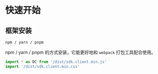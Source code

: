 # 快速开始

## 框架安装

`npm / yarn / pnpm`

npm / yarn / pnpm 的方式安装，它能更好地和 `webpack` 打包工具配合使用。


```js
import * as DC from '/dist/sdk.client.min.js'
import '/dist/sdk.client.min.css'
```


